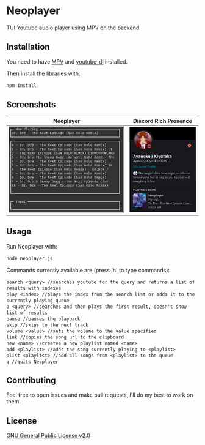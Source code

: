 # Neoplayer

TUI Youtube audio player using MPV on the backend

## Installation

You need to have [MPV](https://mpv.io/) and [youtube-dl](https://youtube-dl.org/) installed.

Then install the libraries with:
```bash
npm install
```

## Screenshots

Neoplayer             |  Discord Rich Presence
:-------------------------:|:-------------------------:
![Neoplayer](screenshots/neoplayer1.png)  |  ![Discord Rich Presence](screenshots/discord1.png)

## Usage

Run Neoplayer with:
```bash
node neoplayer.js
```

Commands currently available are (press 'h' to type commands):
```text
search <query> //searches youtube for the query and returns a list of results with indexes
play <index> //plays the index from the search list or adds it to the currently playing queue
p <query> //searches and then plays the first result, doesn't show list of results
pause //pauses the playback
skip //skips to the next track
volume <value> //sets the volume to the value specified
link //copies the song url to the clipboard
new <name> //creates a new playlist named <name>
add <playlist> //adds the song currently playing to <playlist>
plist <playlist> //add all songs from <playlist> to the queue
q //quits Neoplayer
```
## Contributing
Feel free to open issues and make pull requests, I'll do my best to work on them.

## License
[GNU General Public License v2.0](LICENSE)
